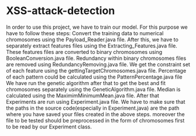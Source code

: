 # XSS-attack-detection
In order to use this project, we have to train our model. For this purpose we have to follow these steps:
Convert the training data to numerical chromosomes using the Payload_Reader.java file.
After this, we have to separately extract features files using the Extracting_Features.java file.
These features files are converted to binary chromosomes using BooleanConversion.java file.
Redundancy within binary chromosomes files are removed using RedundancyRemoving.java file.
We get the constraint set of each feature using the gettingTargetChromosomes.java file.
Percentage of each pattern could be calculated using the PatternPercentage.java file
We have run the genetic algorithm after that to get the best and fit chromosomes separately using the GeneticAlgorithm.java file.
Median is calculated using the MaximimMinimumMean.java file.
After that Experiments are run using Experiment.java file.
We have to make sure that the paths in the source code(especially in Experiment.java) are the path where you have saved your files created in the above steps.
moreover the file to be tested should be preprocessed in the form of chromosomes first to be read by our Experiment class.
